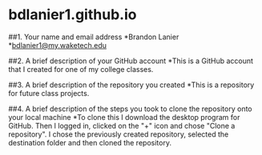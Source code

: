 # bdlanier1.github.io

##1.  Your name and email address
*Brandon Lanier 
*bdlanier1@my.waketech.edu

##2.  A brief description of your GitHub account
*This is a GitHub account that I created for one of my college classes.

##3.  A brief description of the repository you created
*This is a repository for future class projects.

##4.  A brief description of the steps you took to clone the repository onto your local machine
*To clone this I download the desktop program for GitHub.  Then I logged in, clicked on the "+" icon and chose "Clone a repository".  I chose the previously created repository, selected the destination folder and then cloned the repository.